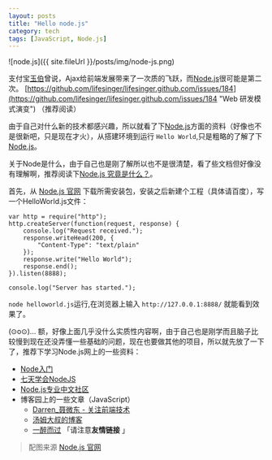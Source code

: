 ```yaml
---
layout: posts
title: "Hello node.js"
category: tech
tags: [JavaScript, Node.js]
---
```


![node.js]({{ site.fileUrl }}/posts/img/node-js.png)

支付宝[玉伯](https://github.com/lifesinger)曾说，Ajax给前端发展带来了一次质的飞跃，而[Node.js](http://nodejs.org/ "Node.js")很可能是第二次。
 [https://github.com/lifesinger/lifesinger.github.com/issues/184](https://github.com/lifesinger/lifesinger.github.com/issues/184 "Web 研发模式演变") （推荐阅读）

由于自己对什么新的技术都感兴趣，所以就看了下[Node.js](http://nodejs.org/ "Node.js")方面的资料（好像也不是很新吧，只是现在才火），从搭建环境到运行 `Hello World`,只是粗略的了解了下[Node.js](http://nodejs.org/ "Node.js")。
<!--break-->
关于Node是什么，由于自己也是刚了解所以也不是很清楚，看了些文档但好像没有理解啊，推荐阅读下[Node.js 究竟是什么？](http://www.ibm.com/developerworks/cn/opensource/os-nodejs/ "Node.js 究竟是什么？")。

首先，从 [Node.js 官网](http://nodejs.org/download/ "Node.js") 下载所需安装包，安装之后新建个工程（具体请百度），写一个HelloWorld.js文件：

	var http = require("http");
	http.createServer(function(request, response) {
		console.log("Request received.");
		response.writeHead(200, {
			"Content-Type": "text/plain"
		});
		response.write("Hello World");
		response.end();
	}).listen(8888);

	console.log("Server has started.");

`node helloworld.js`运行,在浏览器上输入 `http://127.0.0.1:8888/` 就能看到效果了。

(⊙o⊙)… 额，好像上面几乎没什么实质性内容啊，由于自己也是刚学而且脑子比较慢到现在还没弄懂一些基础的问题，现在也要做其他的项目，所以就先放了一下了，推荐下学习Node.js网上的一些资料：

* [Node入门](http://www.nodebeginner.org/index-zh-cn.html "Node入门")
* [七天学会NodeJS](http://nqdeng.github.io/7-days-nodejs/ "七天学会NodeJS")
* [Node.js专业中文社区](http://cnodejs.org/ "Node.js专业中文社区")
* 博客园上的一些文章（JavaScript）
	* [Darren_聂微东 - 关注前端技术](http://www.cnblogs.com/Darren_code/ "Darren_聂微东 - 关注前端技术")
	* [汤姆大叔的博客](http://www.cnblogs.com/TomXu/ "汤姆大叔的博客")
	* [一醉而过](http://www.cnblogs.com/yizuierguo/ "一醉而过") 
	「请注意**友情链接** 」

>配图来源 [Node.js 官网](http://nodejs.org/ "Node.js") 
